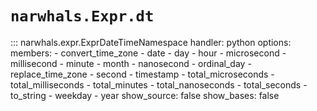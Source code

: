 # `narwhals.Expr.dt`

::: narwhals.expr.ExprDateTimeNamespace
    handler: python
    options:
      members:
        - convert_time_zone
        - date
        - day
        - hour
        - microsecond
        - millisecond
        - minute
        - month
        - nanosecond
        - ordinal_day
        - replace_time_zone
        - second
        - timestamp
        - total_microseconds
        - total_milliseconds
        - total_minutes
        - total_nanoseconds
        - total_seconds
        - to_string
        - weekday
        - year
      show_source: false
      show_bases: false

